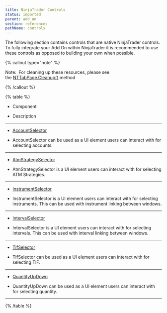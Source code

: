 ```yaml
---
title: NinjaTrader Controls
status: imported
parent: add_on
section: references
pathName: controls
---
```


The following section contains controls that are native NinjaTrader controls. To fully integrate your Add On within NinjaTrader it is recommended to use these controls as opposed to building your own when possible.

{% callout type="note" %}

Note:  For cleaning up these resources, please see the [NTTabPage.Cleanup()](https://ninjatrader.com/support/helpguides/nt8/nttabpage_cleanup.htm) method

{% /callout %}

{% table %}

* Component

* Description

---

* [AccountSelector](https://ninjatrader.com/support/helpguides/nt8/accountselector.htm)

* AccountSelector can be used as a UI element users can interact with for selecting accounts.

---

* [AtmStrategySelector](https://ninjatrader.com/support/helpguides/nt8/atmstrategyselector.htm)

* AtmStrategySelector is a UI element users can interact with for selecting ATM Strategies.

---

* [InstrumentSelector](https://ninjatrader.com/support/helpguides/nt8/instrumentselector.htm)

* InstrumentSelector is a UI element users can interact with for selecting instruments. This can be used with instrument linking between windows.

---

* [IntervalSelector](https://ninjatrader.com/support/helpguides/nt8/intervalselector.htm)

* IntervalSelector is a UI element users can interact with for selecting intervals. This can be used with interval linking between windows.

---

* [TifSelector](https://ninjatrader.com/support/helpguides/nt8/tifselector.htm)

* TifSelector can be used as a UI element users can interact with for selecting TIF.

---

* [QuantityUpDown](https://ninjatrader.com/support/helpguides/nt8/quantityupdown.htm)

* QuantityUpDown can be used as a UI element users can interact with for selecting quantity.

---

{% /table %}
